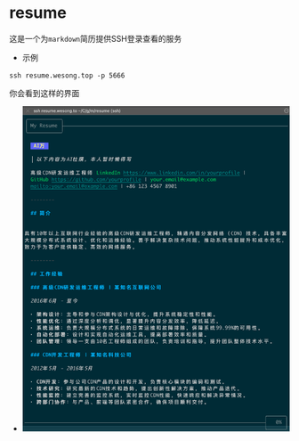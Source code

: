 # resume

这是一个为`markdown`简历提供SSH登录查看的服务

- 示例
```shell
ssh resume.wesong.top -p 5666
```

你会看到这样的界面
- ![resume](./asserts/preview.jpg)
